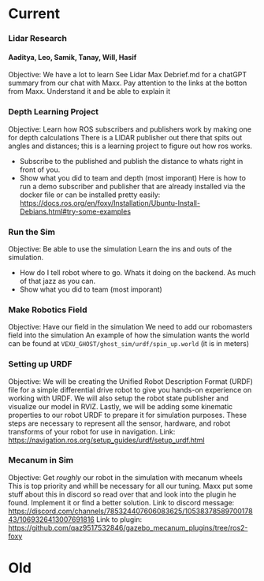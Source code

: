 # Current

### Lidar Research
#### Aaditya, Leo, Samik, Tanay, Will, Hasif
Objective: We have a lot to learn
See Lidar Max Debrief.md for a chatGPT summary from our chat with Maxx. Pay attention to the links at the botton from Maxx. Understand it and be able to explain it

### Depth Learning Project 
Objective: Learn how ROS subscribers and publishers work by making one for depth calculations
There is a LIDAR publisher out there that spits out angles and distances; this is a learning project to figure out how ros works.
 * Subscribe to the published and publish the distance to whats right in front of you.
 * Show what you did to team and depth (most imporant)
Here is how to run a demo subscriber and publisher that are already installed via the docker file or can be installed pretty easily:
https://docs.ros.org/en/foxy/Installation/Ubuntu-Install-Debians.html#try-some-examples

### Run the Sim
Objective: Be able to use the simulation
Learn the ins and outs of the simulation.
 * How do I tell robot where to go. Whats it doing on the backend. As much of that jazz as you can.
 * Show what you did to team (most imporant)

### Make Robotics Field
Objective: Have our field in the simulation
We need to add our robomasters field into the simulation
An example of how the simulation wants the world can be found at `VEXU_GHOST/ghost_sim/urdf/spin_up.world` (it is in meters)

### Setting up URDF
Objective: We will be creating the Unified Robot Description Format (URDF) file for a simple differential drive robot to give you hands-on experience on working with URDF. We will also setup the robot state publisher and visualize our model in RVIZ. Lastly, we will be adding some kinematic properties to our robot URDF to prepare it for simulation purposes. These steps are necessary to represent all the sensor, hardware, and robot transforms of your robot for use in navigation.
Link:
https://navigation.ros.org/setup_guides/urdf/setup_urdf.html

### Mecanum in Sim
Objective: Get _roughly_ our robot in the simulation with mecanum wheels
This is top priority and whill be necessary for all our tuning. Maxx put some stuff about this in discord so read over that and look into the plugin he found. Implement it or find a better solution.
Link to discord message:
https://discord.com/channels/785324407606083625/1053837858970017843/1069326413007691816
Link to plugin:
https://github.com/qaz9517532846/gazebo_mecanum_plugins/tree/ros2-foxy

# Old
